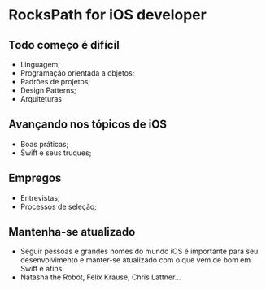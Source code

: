 # RocksPath for iOS developer

## Todo começo é difícil
 * Linguagem;
 * Programação orientada a objetos;
 * Padrões de projetos;
 * Design Patterns;
 * Arquiteturas
 
## Avançando nos tópicos de iOS
 * Boas práticas;
 * Swift e seus truques;

## Empregos
 * Entrevistas;
 * Processos de seleção;

## Mantenha-se atualizado
 * Seguir pessoas e grandes nomes do mundo iOS é importante para seu desenvolvimento e manter-se atualizado com o que vem de bom em Swift e afins.
 * Natasha the Robot, Felix Krause, Chris Lattner...